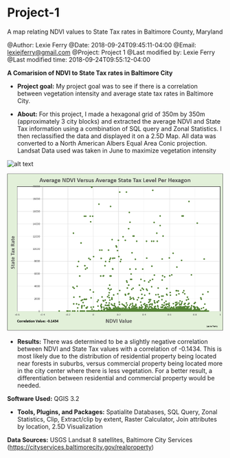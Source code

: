 # Project-1
A map relating NDVI values to State Tax rates in Baltimore County, Maryland

@Author: Lexie Ferry
@Date:   2018-09-24T09:45:11-04:00
@Email:  lexiejferry@gmail.com
@Project: Project 1
@Last modified by:   Lexie Ferry
@Last modified time: 2018-09-24T09:55:12-04:00



**A Comarision of NDVI to State Tax rates in Baltimore City**

- **Project goal:** My project goal was to see if there is a correlation between vegetation intensity and average state tax rates in Baltimore City.

- **About:** For this project, I made a hexagonal grid of 350m by 350m (approximately 3 city blocks) and extracted the average NDVI and State Tax information using a combination of SQL query and Zonal Statistics. I then reclassified the data and displayed it on a 2.5D Map. All data was converted to a North American Albers Equal Area Conic projection. Landsat Data used was taken in June to maximize vegetation intensity

![alt text](https://github.com/lexiejferry/Project-1/blob/master/Project1map.png "Project1map")

![alt text](https://github.com/lexiejferry/Project-1/blob/master/Chart_P1.PNG "Chart_P1")

- **Results:** There was determined to be a slightly negative correlation between NDVI and State Tax values with a correlation of -0.1434. This is most likely due to the distribution of residential property being located near forests in suburbs, versus commercial property being located more in the city center where there is less vegetation. For a better result, a differentiation between residential and commercial property would be needed.

**Software Used:** QGIS 3.2

- **Tools, Plugins, and Packages:** Spatialite Databases, SQL Query, Zonal Statistics, Clip, Extract/clip by extent, Raster Calculator, Join attributes by location, 2.5D Visualization

**Data Sources:** USGS Landsat 8 satellites, Baltimore City Services (https://cityservices.baltimorecity.gov/realproperty)
